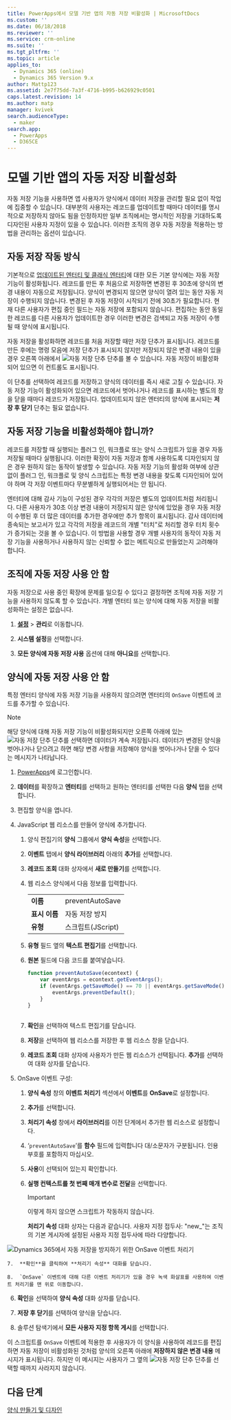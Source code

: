 ```yaml
---
title: PowerApps에서 모델 기반 앱의 자동 저장 비활성화 | MicrosoftDocs
ms.custom: ''
ms.date: 06/18/2018
ms.reviewer: ''
ms.service: crm-online
ms.suite: ''
ms.tgt_pltfrm: ''
ms.topic: article
applies_to:
  - Dynamics 365 (online)
  - Dynamics 365 Version 9.x
author: Mattp123
ms.assetid: 2e7f75dd-7a3f-4716-b995-b626929c0501
caps.latest.revision: 14
ms.author: matp
manager: kvivek
search.audienceType:
  - maker
search.app:
  - PowerApps
  - D365CE
---
```

# <a name="disable-auto-save-in-a-model-driven-app"></a>모델 기반 앱의 자동 저장 비활성화

자동 저장 기능을 사용하면 앱 사용자가 양식에서 데이터 저장을 관리할 필요 없이 작업에 집중할 수 있습니다. 대부분의 사용자는 레코드를 업데이트할 때마다 데이터를 명시적으로 저장하지 않아도 됨을 인정하지만 일부 조직에서는 명시적인 저장을 기대하도록 디자인된 사용자 지정이 있을 수 있습니다. 이러한 조직의 경우 자동 저장을 적용하는 방법을 관리하는 옵션이 있습니다.  
  
<a name="BKMK_HowAutoSaveWorks"></a>   

## <a name="how-auto-save-works"></a>자동 저장 작동 방식  
 기본적으로 [업데이트된 엔터티 및 클래식 엔터티](create-design-forms.md#updated-versus-classic-entities)에 대한 모든 기본 양식에는 자동 저장 기능이 활성화됩니다. 레코드를 만든 후 처음으로 저장하면 변경된 후 30초에 양식의 변경 내용이 자동으로 저장됩니다. 양식이 변경되지 않으면 양식이 열려 있는 동안 자동 저장이 수행되지 않습니다. 변경된 후 자동 저장이 시작되기 전에 30초가 필요합니다. 현재 다른 사용자가 편집 중인 필드는 자동 저장에 포함되지 않습니다. 편집하는 동안 동일한 레코드를 다른 사용자가 업데이트한 경우 이러한 변경은 검색되고 자동 저장이 수행될 때 양식에 표시됩니다.  
  
 자동 저장을 활성화하면 레코드를 처음 저장할 때만 저장 단추가 표시됩니다. 레코드를 만든 후에는 명령 모음에 저장 단추가 표시되지 않지만 저장되지 않은 변경 내용이 있을 경우 오른쪽 아래에서 ![자동 저장 단추](media/auto-save-icon.png "자동 저장 단추") 단추를 볼 수 있습니다. 자동 저장이 비활성화되어 있으면 이 컨트롤도 표시됩니다.  
  
 이 단추를 선택하여 레코드를 저장하고 양식의 데이터를 즉시 새로 고칠 수 있습니다. 자동 저장 기능이 활성화되어 있으면 레코드에서 벗어나거나 레코드를 표시하는 별도의 창을 닫을 때마다 레코드가 저장됩니다. 업데이트되지 않은 엔터티의 양식에 표시되는 **저장 후 닫기** 단추는 필요 없습니다.  
  
<a name="BKMK_AutoSave"></a>   
## <a name="should-you-disable-auto-save"></a>자동 저장 기능을 비활성화해야 합니까?  
 레코드를 저장할 때 실행되는 플러그 인, 워크플로 또는 양식 스크립트가 있을 경우 자동 저장될 때마다 실행됩니다. 이러한 확장이 자동 저장과 함께 사용하도록 디자인되지 않은 경우 원하지 않는 동작이 발생할 수 있습니다. 자동 저장 기능의 활성화 여부에 상관 없이 플러그 인, 워크플로 및 양식 스크립트는 특정 변경 내용을 찾도록 디자인되어 있어야 하며 각 저장 이벤트마다 무분별하게 실행되어서는 안 됩니다.  
  
 엔터티에 대해 감사 기능이 구성된 경우 각각의 저장은 별도의 업데이트처럼 처리됩니다. 다른 사용자가 30초 이상 변경 내용이 저장되지 않은 양식에 있었을 경우 자동 저장이 수행된 후 더 많은 데이터를 추가한 경우에만 추가 항목이 표시됩니다. 감사 데이터에 종속되는 보고서가 있고 각각의 저장을 레코드의 개별 "터치"로 처리할 경우 터치 횟수가 증가되는 것을 볼 수 있습니다. 이 방법을 사용할 경우 개별 사용자의 동작이 자동 저장 기능을 사용하거나 사용하지 않는 신뢰할 수 없는 메트릭으로 만들었는지 고려해야 합니다.  
  
<a name="BKMK_DisableAutoSaveOrg"></a>   
## <a name="disable-auto-save-for-the-organization"></a>조직에 자동 저장 사용 안 함  
 자동 저장으로 사용 중인 확장에 문제를 일으킬 수 있다고 결정하면 조직에 자동 저장 기능을 사용하지 않도록 할 수 있습니다. 개별 엔터티 또는 양식에 대해 자동 저장을 비활성화하는 설정은 없습니다.  
  
1. **[설정](advanced-navigation.md#settings)** > **관리**로 이동합니다.  
  
2.  **시스템 설정**을 선택합니다.  
  
3.  **모든 양식에 자동 저장 사용** 옵션에 대해 **아니요**를 선택합니다.  
  
<a name="BKMK_DisalbleAutoSaveForm"></a>   
## <a name="disable-auto-save-for-a-form"></a>양식에 자동 저장 사용 안 함  
 특정 엔터티 양식에 자동 저장 기능을 사용하지 않으려면 엔터티의 `OnSave` 이벤트에 코드를 추가할 수 있습니다.  
  
> [!NOTE]
>  해당 양식에 대해 자동 저장 기능이 비활성화되지만 오른쪽 아래에 있는 ![자동 저장 단추](media/auto-save-icon.png "자동 저장 단추") 단추를 선택하면 데이터가 계속 저장됩니다. 데이터가 변경된 양식을 벗어나거나 닫으려고 하면 해당 변경 사항을 저장해야 양식을 벗어나거나 닫을 수 있다는 메시지가 나타납니다.  
  
1.  [PowerApps](https://web.powerapps.com/?utm_source=padocs&utm_medium=linkinadoc&utm_campaign=referralsfromdoc)에 로그인합니다.  

2.  **데이터**를 확장하고 **엔터티**를 선택하고 원하는 엔터티를 선택한 다음 **양식** 탭을 선택합니다.  
  
3.  편집할 양식을 엽니다.  
  
4.  JavaScript 웹 리소스를 만들어 양식에 추가합니다.  
  
    1.  양식 편집기의 **양식** 그룹에서 **양식 속성**을 선택합니다.  
  
    2.  **이벤트** 탭에서 **양식 라이브러리** 아래의 **추가**를 선택합니다.  
  
    3.  **레코드 조회** 대화 상자에서 **새로 만들기**를 선택합니다.  
  
    4.  웹 리소스 양식에서 다음 정보를 입력합니다.  
  
        |||  
        |-|-|  
        |**이름**|preventAutoSave|  
        |**표시 이름**|자동 저장 방지|  
        |**유형**|스크립트(JScript)|  
  
    5.  **유형** 필드 옆의 **텍스트 편집기**를 선택합니다.  
  
    6.  **원본** 필드에 다음 코드를 붙여넣습니다.  
  
        ```javascript  
        function preventAutoSave(econtext) {  
            var eventArgs = econtext.getEventArgs();  
            if (eventArgs.getSaveMode() == 70 || eventArgs.getSaveMode() == 2) {  
                eventArgs.preventDefault();  
            }  
        }  
  
        ```  
  
    7.  **확인**을 선택하여 텍스트 편집기를 닫습니다.  
  
    8.  **저장**을 선택하여 웹 리소스를 저장한 후 웹 리소스 창을 닫습니다.  
  
    9. **레코드 조회** 대화 상자에 사용자가 만든 웹 리소스가 선택됩니다. **추가**를 선택하여 대화 상자를 닫습니다.  
  
5.  OnSave 이벤트 구성:  
  
    1.  **양식 속성** 창의 **이벤트 처리기** 섹션에서 **이벤트**를 **OnSave**로 설정합니다.  
  
    2.  **추가**를 선택합니다.  
  
    3.  **처리기 속성** 창에서 **라이브러리**를 이전 단계에서 추가한 웹 리소스로 설정합니다.  
  
    4.  ‘`preventAutoSave`’를 **함수** 필드에 입력합니다 대/소문자가 구분됩니다. 인용 부호를 포함하지 마십시오.  
  
    5.  **사용**이 선택되어 있는지 확인합니다.  
  
    6.  **실행 컨텍스트를 첫 번째 매개 변수로 전달**을 선택합니다.  
  
        > [!IMPORTANT]
        >  이렇게 하지 않으면 스크립트가 작동하지 않습니다.  
  
         **처리기 속성** 대화 상자는 다음과 같습니다. 사용자 지정 접두사: "new_"는 조직의 기본 게시자에 설정된 사용자 지정 접두사에 따라 다양합니다.  
  
 ![Dynamics 365에서 자동 저장을 방지하기 위한 OnSave 이벤트 처리기](media/prevent-auto-save-script.png "Dynamics 365에서 자동 저장을 방지하기 위한 OnSave 이벤트 처리기")  
  
    7.  **확인**을 클릭하여 **처리기 속성** 대화를 닫습니다.  
  
    8.  `OnSave` 이벤트에 대해 다른 이벤트 처리기가 있을 경우 녹색 화살표를 사용하여 이벤트 처리기를 맨 위로 이동합니다.  
  
6. **확인**을 선택하여 **양식 속성** 대화 상자를 닫습니다.  
  
7. **저장 후 닫기**를 선택하여 양식을 닫습니다.  
  
8. 솔루션 탐색기에서 **모든 사용자 지정 항목 게시**를 선택합니다.  
  
 이 스크립트를 `OnSave` 이벤트에 적용한 후 사용자가 이 양식을 사용하여 레코드를 편집하면 자동 저장이 비활성화된 것처럼 양식의 오른쪽 아래에 **저장하지 않은 변경 내용** 메시지가 표시됩니다. 하지만 이 메시지는 사용자가 그 옆의 ![자동 저장 단추](media/auto-save-icon.png "자동 저장 단추") 단추를 선택할 때까지 사라지지 않습니다.  
  
## <a name="next-steps"></a>다음 단계  
 [양식 만들기 및 디자인](create-design-forms.md)      

 
